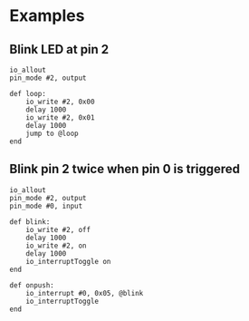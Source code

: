 # Examples

## Blink LED at pin 2

```
io_allout
pin_mode #2, output

def loop:
    io_write #2, 0x00
    delay 1000
    io_write #2, 0x01
    delay 1000
    jump to @loop
end
```

## Blink pin 2 twice when pin 0 is triggered

```
io_allout
pin_mode #2, output
pin_mode #0, input

def blink:
    io_write #2, off
    delay 1000
    io_write #2, on
    delay 1000
    io_interruptToggle on
end

def onpush:
    io_interrupt #0, 0x05, @blink
    io_interruptToggle
end
```